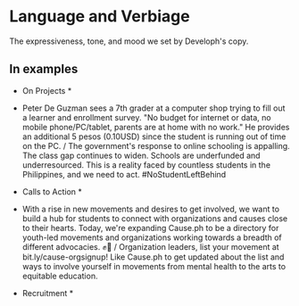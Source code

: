 # Language and Verbiage
The expressiveness, tone, and mood we set by Developh's copy.

## In examples


* On Projects * 

* Peter De Guzman sees a 7th grader at a computer shop trying to fill out a learner and enrollment survey. "No budget for internet or data, no mobile phone/PC/tablet, parents are at home with no work." He provides an additional 5 pesos (0.10USD) since the student is running out of time on the PC. / The government's response to online schooling is appalling. The class gap continues to widen. Schools are underfunded and underresourced. This is a reality faced by countless students in the Philippines, and we need to act. #NoStudentLeftBehind


* Calls to Action * 

* With a rise in new movements and desires to get involved, we want to build a hub for students to connect with organizations and causes close to their hearts. Today, we're expanding Cause.ph to be a directory for youth-led movements and organizations working towards a breadth of different advocacies. ✊🌈 / Organization leaders, list your movement at bit.ly/cause-orgsignup! Like Cause.ph to get updated about the list and ways to involve yourself in movements from mental health to the arts to equitable education.

* Recruitment * 
